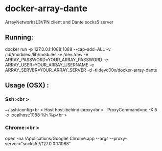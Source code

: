 # docker-array-dante
ArrayNetworksL3VPN client and Dante socks5 server

## Running:
docker run -p 127.0.0.1:1088:1088 --cap-add=ALL -v /lib/modules:/lib/modules -v /dev:/dev -e ARRAY_PASSWORD=YOUR_ARRAY_PASSWORD -e ARRAY_USER=YOUR_ARRAY_USERNAME -e ARRAY_SERVER=YOUR_ARRAY_SERVER -d -ti devc00x/docker-array-dante

## Usage (OSX) :
### Ssh:<br \>
~/.ssh/config<br \>
Host host-behind-proxy<br \> 
&nbsp;&nbsp;ProxyCommand=nc -X 5 -x localhost:1088 %h %p<br \>

### Chrome:<br \>
open -na /Applications/Google\ Chrome.app --args --proxy-server="socks5://127.0.0.1:1088"


